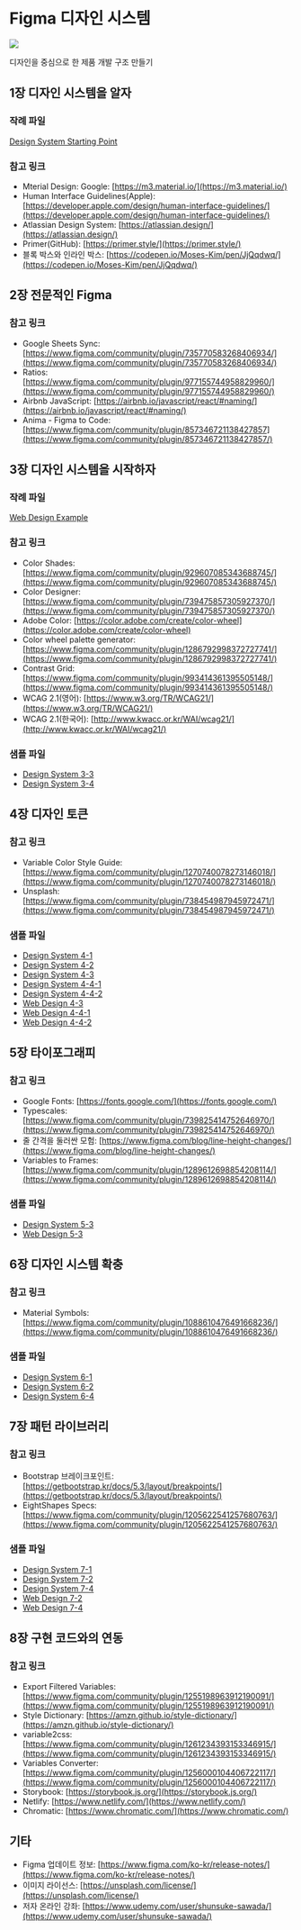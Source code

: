 Figma 디자인 시스템
=====
![](./images/cover.png)

디자인을 중심으로 한 제품 개발 구조 만들기

## 1장 디자인 시스템을 알자

### 작례 파일

[Design System Starting Point](https://www.figma.com/community/file/1452169657370831590/)

### 참고 링크

- Mterial Design: Google: [https://m3.material.io/](https://m3.material.io/)
- Human Interface Guidelines(Apple): [https://developer.apple.com/design/human-interface-guidelines/](https://developer.apple.com/design/human-interface-guidelines/)
- Atlassian Design System: [https://atlassian.design/](https://atlassian.design/)
- Primer(GitHub): [https://primer.style/](https://primer.style/)
- 블록 박스와 인라인 박스: [https://codepen.io/Moses-Kim/pen/JjQqdwq/](https://codepen.io/Moses-Kim/pen/JjQqdwq/)

## 2장 전문적인 Figma

### 참고 링크

- Google Sheets Sync: [https://www.figma.com/community/plugin/735770583268406934/](https://www.figma.com/community/plugin/735770583268406934/)
- Ratios: [https://www.figma.com/community/plugin/977155744958829960/](https://www.figma.com/community/plugin/977155744958829960/)
- Airbnb JavaScript: [https://airbnb.io/javascript/react/#naming/](https://airbnb.io/javascript/react/#naming/)
- Anima - Figma to Code: [https://www.figma.com/community/plugin/857346721138427857](https://www.figma.com/community/plugin/857346721138427857/)

## 3장 디자인 시스템을 시작하자

### 작례 파일

[Web Design Example](https://www.figma.com/community/file/1452170252538242793/)

### 참고 링크

- Color Shades: [https://www.figma.com/community/plugin/929607085343688745/](https://www.figma.com/community/plugin/929607085343688745/)
- Color Designer: [https://www.figma.com/community/plugin/739475857305927370/](https://www.figma.com/community/plugin/739475857305927370/)
- Adobe Color: [https://color.adobe.com/create/color-wheel](https://color.adobe.com/create/color-wheel)
- Color wheel palette generator: [https://www.figma.com/community/plugin/1286792998372727741/](https://www.figma.com/community/plugin/1286792998372727741/)
- Contrast Grid: [https://www.figma.com/community/plugin/993414361395505148/](https://www.figma.com/community/plugin/993414361395505148/)
- WCAG 2.1(영어): [https://www.w3.org/TR/WCAG21/](https://www.w3.org/TR/WCAG21/)
- WCAG 2.1(한국어): [http://www.kwacc.or.kr/WAI/wcag21/](http://www.kwacc.or.kr/WAI/wcag21/)

### 샘플 파일

- [Design System 3-3](https://www.figma.com/design/h1cTqgSSxOJki4k7tOfYCN/Design-System-3-3)
- [Design System 3-4](https://www.figma.com/design/cISSZ9N1grYhkPefp9XJYQ/Design-System-3-4)

## 4장 디자인 토큰

### 참고 링크

- Variable Color Style Guide: [https://www.figma.com/community/plugin/1270740078273146018/](https://www.figma.com/community/plugin/1270740078273146018/)
- Unsplash: [https://www.figma.com/community/plugin/738454987945972471/](https://www.figma.com/community/plugin/738454987945972471/)


### 샘플 파일

- [Design System 4-1](https://www.figma.com/design/PHZa113O4HqJlCpmoyMqF7/Design-System-4-1)
- [Design System 4-2](https://www.figma.com/design/UI02avKctu9ofEqLbMZ7zh/Design-System-4-2)
- [Design System 4-3](https://www.figma.com/design/TPut2KBVp1WJXS1x6cuLUM/Design-System-4-3)
- [Design System 4-4-1](https://www.figma.com/design/trIxOpFZ8WjyT3SNgMZeFb/Design-System-4-4-1)
- [Design System 4-4-2](https://www.figma.com/design/9o3povQLsMqKsxwBdiZLyi/Design-System-4-4-2)
- [Web Design 4-3](https://www.figma.com/design/sHkeYSEJ9IhrFESY0W6N8A/Web-Design-4-3)
- [Web Design 4-4-1](https://www.figma.com/design/xH4kmNxnVa4cZFtoHHZfak/Web-Design-4-4-1)
- [Web Design 4-4-2](https://www.figma.com/design/WftPGwajmWQXyEVnTccvAF/Web-Design-4-4-2)

## 5장 타이포그래피

### 참고 링크
- Google Fonts: [https://fonts.google.com/](https://fonts.google.com/)
- Typescales: [https://www.figma.com/community/plugin/739825414752646970/](https://www.figma.com/community/plugin/739825414752646970/)
- 줄 간격을 둘러싼 모험: [https://www.figma.com/blog/line-height-changes/](https://www.figma.com/blog/line-height-changes/)
- Variables to Frames: [https://www.figma.com/community/plugin/1289612698854208114/](https://www.figma.com/community/plugin/1289612698854208114/)

### 샘플 파일

- [Design System 5-3](https://www.figma.com/design/jaAz95xozQq4KSGbj8agr6/Design-System-5-3)
- [Web Design 5-3](https://www.figma.com/design/xpB9qIKnBboPAcZpjAUnq1/Web-Design-5-3)

## 6장 디자인 시스템 확충

### 참고 링크

- Material Symbols: [https://www.figma.com/community/plugin/1088610476491668236/](https://www.figma.com/community/plugin/1088610476491668236/)

### 샘플 파일

- [Design System 6-1](https://www.figma.com/design/jT5ZRzJ19Ywv5FeBj3uWUi/Design-System-6-1)
- [Design System 6-2](https://www.figma.com/design/fDKcaG6J7552G5I6hHNpgM/Design-System-6-2)
- [Design System 6-4](https://www.figma.com/design/YYoCGCUMRSlEXj8vgBGWrj/Design-System-6-4)

## 7장 패턴 라이브러리

### 참고 링크

- Bootstrap 브레이크포인트: [https://getbootstrap.kr/docs/5.3/layout/breakpoints/](https://getbootstrap.kr/docs/5.3/layout/breakpoints/)
- EightShapes Specs: [https://www.figma.com/community/plugin/1205622541257680763/](https://www.figma.com/community/plugin/1205622541257680763/)

### 샘플 파일

- [Design System 7-1](https://www.figma.com/design/kUj5Y6Crj5xBrcnJ6LpV6S/Design-System-7-1)
- [Design System 7-2](https://www.figma.com/design/lLWU0vh5JNydQmfyKfNl4E/Design-System-7-2)
- [Design System 7-4](https://www.figma.com/design/mlkmbhJCrjDIiUtGLxfCwO/Design-System-7-4)
- [Web Design 7-2](https://www.figma.com/design/zW4hlSOnOK2Fi0mz8f2ttm/Web-Design-7-2)
- [Web Design 7-4](https://www.figma.com/design/XcXzukqdJQE1tOJLhBoLeP/Web-Design-7-4)

## 8장 구현 코드와의 연동

### 참고 링크

- Export Filtered Variables: [https://www.figma.com/community/plugin/1255198963912190091/](https://www.figma.com/community/plugin/1255198963912190091/)
- Style Dictionary: [https://amzn.github.io/style-dictionary/](https://amzn.github.io/style-dictionary/)
- variable2css: [https://www.figma.com/community/plugin/1261234393153346915/](https://www.figma.com/community/plugin/1261234393153346915/)
- Variables Converter: [https://www.figma.com/community/plugin/1256000104406722117/](https://www.figma.com/community/plugin/1256000104406722117/)
- Storybook: [https://storybook.js.org/](https://storybook.js.org/)
- Netlify: [https://www.netlify.com/](https://www.netlify.com/)
- Chromatic: [https://www.chromatic.com/](https://www.chromatic.com/)

## 기타

- Figma 업데이트 정보: [https://www.figma.com/ko-kr/release-notes/](https://www.figma.com/ko-kr/release-notes/)
- 이미지 라이선스: [https://unsplash.com/license/](https://unsplash.com/license/)
- 저자 온라인 강좌: [https://www.udemy.com/user/shunsuke-sawada/](https://www.udemy.com/user/shunsuke-sawada/)
